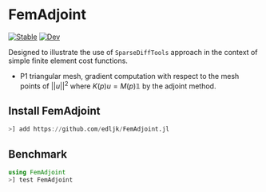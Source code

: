 # FemAdjoint

[![Stable](https://img.shields.io/badge/docs-stable-blue.svg)](https://edljk.github.io/FemAdjoint.jl/stable)
[![Dev](https://img.shields.io/badge/docs-dev-blue.svg)](https://edljk.github.io/FemAdjoint.jl/dev)


Designed to illustrate the use of `SparseDiffTools` approach in the context of simple finite element cost functions.

+ P1 triangular mesh, gradient computation with respect to the mesh points of $|| u || ^ 2$ where $K(p)u = M(p) \mathbb{1}$ by the adjoint method.


## Install FemAdjoint

```julia
>] add https://github.com/edljk/FemAdjoint.jl
```

## Benchmark

```julia
using FemAdjoint
>] test FemAdjoint
```
